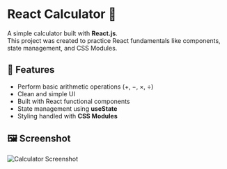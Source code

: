 # React Calculator 🔢 <br>

A simple calculator built with **React.js**.  
This project was created to practice React fundamentals like components, state management, and CSS Modules.<br>

## 🚀 Features<br>
- Perform basic arithmetic operations (+, −, ×, ÷)<br>
- Clean and simple UI<br>
- Built with React functional components<br>
- State management using **useState**<br>
- Styling handled with **CSS Modules**<br>

## 🖼️ Screenshot
![Calculator Screenshot](./[screenshot.png](https://github.com/abdu4751/React-Calculator-Project/blob/0892f4da4493c2d4db0a08d745e1f00bcc7de896/Calculator%20Project.png))  
